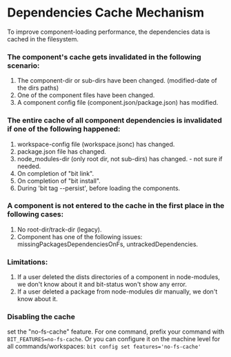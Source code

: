 # Dependencies Cache Mechanism

To improve component-loading performance, the dependencies data is cached in the filesystem.

### The component's cache gets invalidated in the following scenario:

1. The component-dir or sub-dirs have been changed. (modified-date of the dirs paths)
2. One of the component files have been changed.
3. A component config file (component.json/package.json) has modified.

### The entire cache of all component dependencies is invalidated if one of the following happened:

1. workspace-config file (workspace.jsonc) has changed.
2. package.json file has changed.
3. node_modules-dir (only root dir, not sub-dirs) has changed. - not sure if needed.
4. On completion of "bit link".
5. On completion of "bit install".
6. During 'bit tag --persist', before loading the components.

### A component is not entered to the cache in the first place in the following cases:

1. No root-dir/track-dir (legacy).
2. Component has one of the following issues: missingPackagesDependenciesOnFs, untrackedDependencies.

### Limitations:

1. If a user deleted the dists directories of a component in node-modules, we don't know about it and bit-status won't show any error.
2. If a user deleted a package from node-modules dir manually, we don't know about it.

### Disabling the cache

set the "no-fs-cache" feature.
For one command, prefix your command with `BIT_FEATURES=no-fs-cache`.
Or you can configure it on the machine level for all commands/workspaces: `bit config set features='no-fs-cache'`
